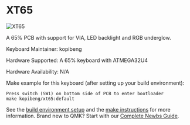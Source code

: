 # XT65

![XT65](https://imgur.com/a/nBCVAhd)

A 65% PCB with support for VIA, LED backlight and RGB underglow.

Keyboard Maintainer: kopibeng

Hardware Supported: A 65% keyboard with ATMEGA32U4

Hardware Availability: N/A

Make example for this keyboard (after setting up your build environment):

	Press switch (SW1) on bottom side of PCB to enter bootloader
	make kopibeng/xt65:default

See the [build environment setup](https://docs.qmk.fm/#/getting_started_build_tools) and the [make instructions](https://docs.qmk.fm/#/getting_started_make_guide) for more information. Brand new to QMK? Start with our [Complete Newbs Guide](https://docs.qmk.fm/#/newbs).